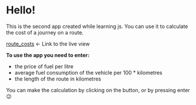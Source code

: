 # Hello!
This is the second app created while learning js. 
You can use it to calculate the cost of a journey on a route.

[route_costs](https://mondom.github.io/route_costs/)  ←  Link to the live view 

**To use the app you need to enter:**

* the price of fuel per litre
* average fuel consumption of the vehicle per 100 * kilometres
* the length of the route in kilometres

You can make the calculation by clicking on the button, or by pressing enter 😉

